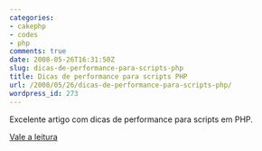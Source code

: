 ```yaml
---
categories:
- cakephp
- codes
- php
comments: true
date: 2008-05-26T16:31:50Z
slug: dicas-de-performance-para-scripts-php
title: Dicas de performance para scripts PHP
url: /2008/05/26/dicas-de-performance-para-scripts-php/
wordpress_id: 273
---
```


Excelente artigo com dicas de performance para scripts em PHP.

[Vale a leitura](http://blog.lucas-ts.com/programacao/traducao-39-dicas-de-perfomance-php/)
